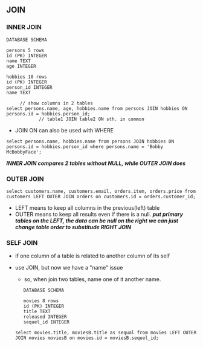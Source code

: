 ## JOIN

### INNER JOIN

```
DATABASE SCHEMA

persons 5 rows
id (PK) INTEGER
name TEXT
age INTEGER

hobbies 10 rows
id (PK) INTEGER
person_id INTEGER
name TEXT
```
```
     // show columns in 2 tables
select persons.name, age, hobbies.name from persons JOIN hobbies ON persons.id = hobbies.person_id;
            // table1 JOIN table2 ON sth. in common
```
- JOIN ON can also be used with WHERE
```
select persons.name, hobbies.name from persons JOIN hobbies ON persons.id = hobbies.person_id where persons.name = 'Bobby McBobbyFace';
```
***INNER JOIN compares 2 tables without NULL, while OUTER JOIN does***

### OUTER JOIN
```
select customers.name, customers.email, orders.item, orders.price from customers LEFT OUTER JOIN orders on customers.id = orders.customer_id;
```
- LEFT means to keep all columns in the previous(left) table
- OUTER means to keep all results even if there is a null.
***put primary tables on the LEFT, the data can be null on the right***
***we can just change table order to substitude RIGHT JOIN***


### SELF JOIN
- if one column of a table is related to another column of its self
- use JOIN, but now we have a "name" issue
  - so, when join two tables, name one of it another name.
  ```
     DATABASE SCHEMA
     
     movies 8 rows
     id (PK) INTEGER
     title TEXT
     released INTEGER
     sequel_id INTEGER
  ```
  
  ```
  select movies.title, moviesB.title as sequal from movies LEFT OUTER JOIN movies moviesB on movies.id = moviesB.sequel_id;
  ```
  

